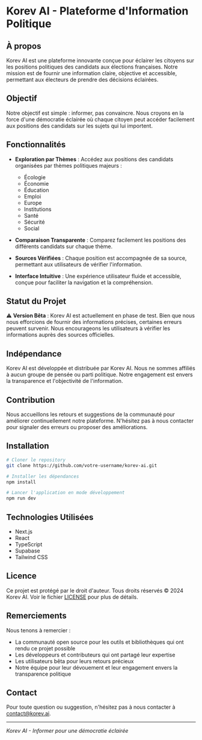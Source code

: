 # Korev AI - Plateforme d'Information Politique

## À propos

Korev AI est une plateforme innovante conçue pour éclairer les citoyens sur les positions politiques des candidats aux élections françaises. Notre mission est de fournir une information claire, objective et accessible, permettant aux électeurs de prendre des décisions éclairées.

## Objectif

Notre objectif est simple : informer, pas convaincre. Nous croyons en la force d'une démocratie éclairée où chaque citoyen peut accéder facilement aux positions des candidats sur les sujets qui lui importent.

## Fonctionnalités

- **Exploration par Thèmes** : Accédez aux positions des candidats organisées par thèmes politiques majeurs :
  - Écologie
  - Économie
  - Éducation
  - Emploi
  - Europe
  - Institutions
  - Santé
  - Sécurité
  - Social

- **Comparaison Transparente** : Comparez facilement les positions des différents candidats sur chaque thème.

- **Sources Vérifiées** : Chaque position est accompagnée de sa source, permettant aux utilisateurs de vérifier l'information.

- **Interface Intuitive** : Une expérience utilisateur fluide et accessible, conçue pour faciliter la navigation et la compréhension.

## Statut du Projet

⚠️ **Version Bêta** : Korev AI est actuellement en phase de test. Bien que nous nous efforcions de fournir des informations précises, certaines erreurs peuvent survenir. Nous encourageons les utilisateurs à vérifier les informations auprès des sources officielles.

## Indépendance

Korev AI est développée et distribuée par Korev AI. Nous ne sommes affiliés à aucun groupe de pensée ou parti politique. Notre engagement est envers la transparence et l'objectivité de l'information.

## Contribution

Nous accueillons les retours et suggestions de la communauté pour améliorer continuellement notre plateforme. N'hésitez pas à nous contacter pour signaler des erreurs ou proposer des améliorations.

## Installation

```bash
# Cloner le repository
git clone https://github.com/votre-username/korev-ai.git

# Installer les dépendances
npm install

# Lancer l'application en mode développement
npm run dev
```

## Technologies Utilisées

- Next.js
- React
- TypeScript
- Supabase
- Tailwind CSS

## Licence

Ce projet est protégé par le droit d'auteur. Tous droits réservés © 2024 Korev AI. 
Voir le fichier [LICENSE](LICENSE) pour plus de détails.

## Remerciements

Nous tenons à remercier :
- La communauté open source pour les outils et bibliothèques qui ont rendu ce projet possible
- Les développeurs et contributeurs qui ont partagé leur expertise
- Les utilisateurs bêta pour leurs retours précieux
- Notre équipe pour leur dévouement et leur engagement envers la transparence politique

## Contact

Pour toute question ou suggestion, n'hésitez pas à nous contacter à [contact@korev.ai](mailto:contact@korev.ai).

---

*Korev AI - Informer pour une démocratie éclairée*
